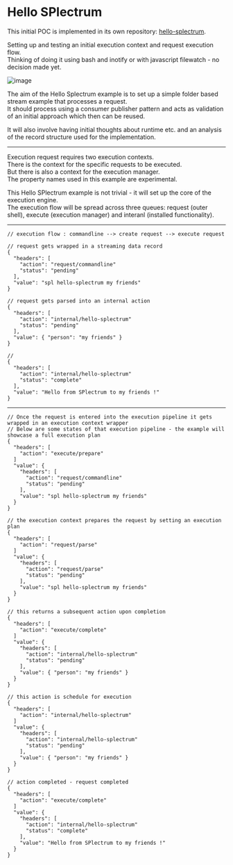 # Hello SPlectrum

This initial POC is implemented in its own repository: [hello-splectrum](https://github.com/SPlectrum/hello-splectrum).

Setting up and testing an initial execution context and request execution flow.  
Thinking of doing it using bash and inotify or with javascript filewatch - no decision made yet.  

![image](https://github.com/user-attachments/assets/6192afa9-f9dc-494a-bc9c-9e0bd22ccb82)

The aim of the Hello Splectrum example is to set up a simple folder based stream example that processes a request.  
It should process using a consumer publisher pattern and acts as validation of an initial approach which then can be reused.

It will also involve having initial thoughts about runtime etc.
and an analysis of the record structure used for the implementation.

---

Execution request requires two execution contexts.  
There is the context for the specific requests to be executed.  
But there is also a context for the execution manager.  
The property names used in this example are experimental.

This Hello SPlectrum example is not trivial - it will set up the core of the execution engine.  
The execution flow will be spread across three queues: request (outer shell), execute (execution manager) and interanl (installed functionality).  


---
```
// execution flow : commandline --> create request --> execute request

// request gets wrapped in a streaming data record
{
  "headers": [
    "action": "request/commandline"
    "status": "pending"
  ],
  "value": "spl hello-splectrum my friends"
}

// request gets parsed into an internal action
{
  "headers": [
    "action": "internal/hello-splectrum"
    "status": "pending"
  ],
  "value": { "person": "my friends" }
}

// 
{
  "headers": [
    "action": "internal/hello-splectrum"
    "status": "complete"
  ],
  "value": "Hello from SPlectrum to my friends !"
}
```
---
```
// Once the request is entered into the execution pipeline it gets wrapped in an execution context wrapper
// Below are some states of that execution pipeline - the example will showcase a full execution plan
{
  "headers": [
    "action": "execute/prepare"
  ]
  "value": {
    "headers": [
      "action": "request/commandline"
      "status": "pending"
    ],
    "value": "spl hello-splectrum my friends"
  }
}

// the execution context prepares the request by setting an execution plan
{
  "headers": [
    "action": "request/parse"
  ]
  "value": {
    "headers": [
      "action": "request/parse"
      "status": "pending"
    ],
    "value": "spl hello-splectrum my friends"
  }
}

// this returns a subsequent action upon completion
{
  "headers": [
    "action": "execute/complete"
  ]
  "value": {
    "headers": [
      "action": "internal/hello-splectrum"
      "status": "pending"
    ],
    "value": { "person": "my friends" }
  }
}

// this action is schedule for execution
{
  "headers": [
    "action": "internal/hello-splectrum"
  ]
  "value": {
    "headers": [
      "action": "internal/hello-splectrum"
      "status": "pending"
    ],
    "value": { "person": "my friends" }
  }
}

// action completed - request completed
{
  "headers": [
    "action": "execute/complete"
  ]
  "value": {
    "headers": [
      "action": "internal/hello-splectrum"
      "status": "complete"
    ],
    "value": "Hello from SPlectrum to my friends !"
  }
}
```
